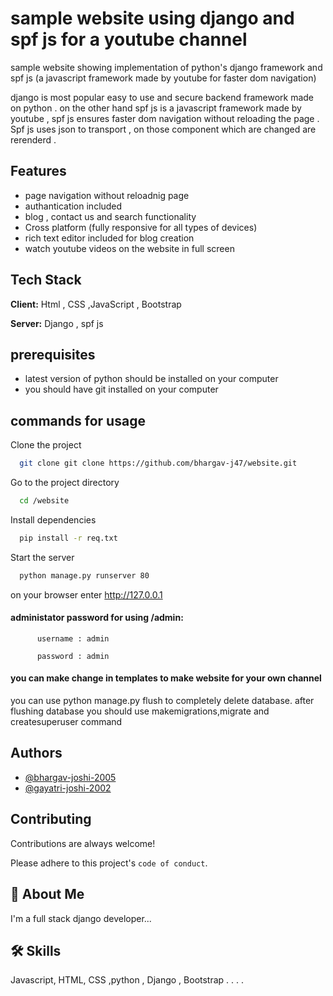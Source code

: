 # sample website using django and spf js for a youtube channel 
 
sample website showing implementation of python's django framework and spf js (a javascript framework made by youtube for faster dom navigation)
 
django is most popular easy to use and secure backend framework made on python . on the other hand spf js is a javascript framework made by youtube , spf js ensures faster dom navigation without reloading the page . Spf js uses json to transport , on those component which are changed are rerenderd .




## Features

- page navigation without reloadnig page
- authantication included
- blog , contact us and search functionality 
- Cross platform (fully responsive for all types of devices)
- rich text editor included for blog creation 
- watch youtube videos on the website in full screen 



## Tech Stack

**Client:** Html , CSS ,JavaScript , Bootstrap

**Server:** Django , spf js 


## prerequisites
 - latest version of python should be installed on your computer 
 - you should have git installed on your computer
## commands for usage

Clone the project

```bash
  git clone git clone https://github.com/bhargav-j47/website.git 
```

Go to the project directory

```bash
  cd /website
```

Install dependencies

```bash
  pip install -r req.txt
```

Start the server

```bash
  python manage.py runserver 80
```

on your browser enter 
        http://127.0.0.1


#### administator password for using /admin:
          username : admin 
   
          password : admin

#### you can make change in templates to make website for your own channel 
  you can use python manage.py flush to completely delete database.
  after flushing database you should use makemigrations,migrate and createsuperuser command


## Authors

- [@bhargav-joshi-2005](https://www.github.com/bhargav-j47)
- [@gayatri-joshi-2002](https://www.github.com/gayatri-joshi-2002)


## Contributing

Contributions are always welcome!

Please adhere to this project's `code of conduct`.


## 🚀 About Me
I'm a full stack django developer...


## 🛠 Skills
Javascript, HTML, CSS ,python , Django , Bootstrap . . . .

